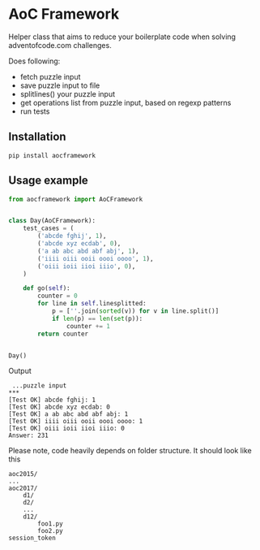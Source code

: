 AoC Framework
===
Helper class that aims to reduce your boilerplate code when solving adventofcode.com challenges.

Does following:
* fetch puzzle input
* save puzzle input to file
* splitlines() your puzzle input
* get operations list from puzzle input, based on regexp patterns
* run tests

Installation
---
```
pip install aocframework
```

Usage example
---
```python
from aocframework import AoCFramework


class Day(AoCFramework):
    test_cases = (
        ('abcde fghij', 1),
        ('abcde xyz ecdab', 0),
        ('a ab abc abd abf abj', 1),
        ('iiii oiii ooii oooi oooo', 1),
        ('oiii ioii iioi iiio', 0),
    )

    def go(self):
        counter = 0
        for line in self.linesplitted:
            p = [''.join(sorted(v)) for v in line.split()]
            if len(p) == len(set(p)):
                counter += 1
        return counter


Day()
```
Output
```
 ...puzzle input
***
[Test OK] abcde fghij: 1
[Test OK] abcde xyz ecdab: 0
[Test OK] a ab abc abd abf abj: 1
[Test OK] iiii oiii ooii oooi oooo: 1
[Test OK] oiii ioii iioi iiio: 0
Answer: 231

```

Please note, code heavily depends on folder structure. It should look like this
```
aoc2015/
...
aoc2017/
    d1/
    d2/
    ...
    d12/
        foo1.py
        foo2.py
session_token
```
